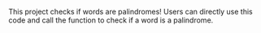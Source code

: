 This project checks if words are palindromes! Users can directly use this code and call the function to check if a word is a palindrome. 
